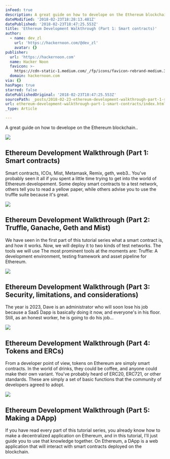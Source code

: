 ```yaml
---
inFeed: true
description: A great guide on how to develope on the Ethereum blockchain..
dateModified: '2018-02-23T18:28:13.481Z'
datePublished: '2018-02-23T18:47:25.553Z'
title: 'Ethereum Development Walkthrough (Part 1: Smart contracts)'
author:
  - name: dev_zl
    url: 'https://hackernoon.com/@dev_zl'
    avatar: {}
publisher:
  url: 'https://hackernoon.com'
  name: Hacker Noon
  favicon: >-
    https://cdn-static-1.medium.com/_/fp/icons/favicon-rebrand-medium.3Y6xpZ-0FSdWDnPM3hSBIA.ico
  domain: hackernoon.com
via: {}
hasPage: true
starred: false
datePublishedOriginal: '2018-02-23T18:47:25.553Z'
sourcePath: _posts/2018-02-23-ethereum-development-walkthrough-part-1-smart-contracts.md
url: ethereum-development-walkthrough-part-1-smart-contracts/index.html
_type: Article

---
```

A great guide on how to develope on the Ethereum blockchain..

<article style=""><img src="https://s3-us-west-2.amazonaws.com/the-grid-img/p/55d78a8e686888c2755afee75ba2a4bf586ade31.png" /><h1>Ethereum Development Walkthrough (Part 1: Smart contracts)</h1><p>Smart contracts, ICOs, Mist, Metamask, Remix, geth, web3.. You've probably seen it all if you spent a little time trying to get into the world of Ethereum developement. Some deploy smart contracts to a test network, others tell you to read a yellow paper, while others advise you to use the truffle suite because it's great.</p></article>

<article style=""><img src="https://imgflo.herokuapp.com/graph/2b2431f8e7ba7b0/08da4b163f2817fb10fba6fe3015529b/noop.png?input=https%3A%2F%2Fcdn-images-1.medium.com%2Fmax%2F1600%2F1*YaHNn9OCsd3ancdLyWLdRQ.png" /><h1>Ethereum Development Walkthrough (Part 2: Truffle, Ganache, Geth and Mist)</h1><p>We have seen in the first part of this tutorial series what a smart contract is, and how it works. Now, we will deploy it to two kinds of test networks. The tools we will use The most prominent tools at the moments are: Truffle: A development environment, testing framework and asset pipeline for Ethereum.</p></article>

<article style=""><img src="https://imgflo.herokuapp.com/graph/2b2431f8e7ba7b0/9418497e5bac6d4f9218d0b63ade66ab/noop.png?input=https%3A%2F%2Fcdn-images-1.medium.com%2Fmax%2F1600%2F1*Hx6uMSNUsL-UvsfAUKN3Mw.png" /><h1>Ethereum Development Walkthrough (Part 3: Security, limitations, and considerations)</h1><p>The year is 2023, Dave is an administrator who will soon lose his job because a SaaS Dapp is basically doing it now, and everyone's in his floor. Still, as an honest worker, he is going to do his job...</p></article>

<article style=""><img src="https://imgflo.herokuapp.com/graph/2b2431f8e7ba7b0/de2667deccc58a7711e2db8cddc53b0d/noop.jpeg?input=https%3A%2F%2Fcdn-images-1.medium.com%2Fmax%2F1200%2F1*zJ4c9q6-kliMp1hviZWd5w.jpeg" /><h1>Ethereum Development Walkthrough (Part 4: Tokens and ERCs)</h1><p>From a developer point of view, tokens on Ethereum are simply smart contracts. In the world of drinks, they could be coffee, and anyone could make their own variant. You've probably heard of ERC20, ERC721, or other standards. These are simply a set of basic functions that the community of developers agreed to adopt.</p></article>

<article style=""><img src="https://imgflo.herokuapp.com/graph/2b2431f8e7ba7b0/62db3fbdbff4ca2043e014dc7fd8eb4e/croprotate.png?cropheight=498&amp;cropwidth=1350&amp;degrees=0&amp;input=https%3A%2F%2Fcdn-images-1.medium.com%2Fmax%2F1600%2F1*p2a1DhO8vNdOE9Iz4wj4Lw.png&amp;x=9&amp;y=0" /><h1>Ethereum Development Walkthrough (Part 5: Making a DApp)</h1><p>If you have read every part of this tutorial series, you already know how to make a decentralized application on Ethereum, and in this tutorial, I'll just guide you to use that knowledge together. On Ethereum, a DApp is a web application that will interact with smart contracts deployed on the blockchain.</p></article>